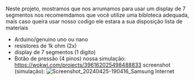 Neste projeto, mostramos que nos arrumamos para usar um display de 7 segmentos
nos recomemdamos que você utilize uma bibloteca adequada, mais caso queira usar nosso codigo ele
estara a sua disposição
lista de materiais
- Arduino/genuino uno ou nano
- resistores de 1k ohm (2x)
- display de 7 segmentos (1 digito)
- Botão de pressão (4 pinos)
nossa simulação:
https://wokwi.com/projects/396162025498488833
screenshot (simulação):
![Screenshot_20240425-190416_Samsung Internet](https://github.com/Golfinsstd/display-de-7-segmentos-/assets/165297153/19a85916-980b-401e-9697-80af0ce036a9)
